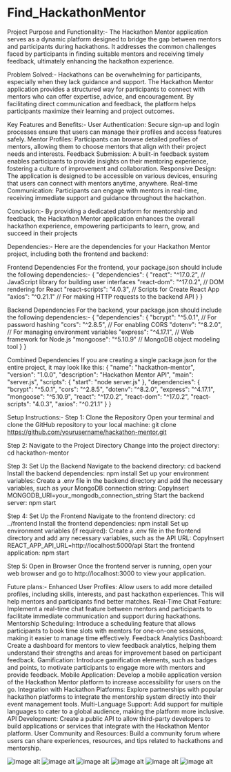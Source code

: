 # Find_HackathonMentor
Project Purpose and Functionality:-
The Hackathon Mentor application serves as a dynamic platform designed to bridge the gap between mentors and participants during hackathons. It addresses the common challenges faced by participants in finding suitable mentors and receiving timely feedback, ultimately enhancing the hackathon experience.

Problem Solved:-
Hackathons can be overwhelming for participants, especially when they lack guidance and support. The Hackathon Mentor application provides a structured way for participants to connect with mentors who can offer expertise, advice, and encouragement. By facilitating direct communication and feedback, the platform helps participants maximize their learning and project outcomes.

Key Features and Benefits:-
User Authentication: Secure sign-up and login processes ensure that users can manage their profiles and access features safely.
Mentor Profiles: Participants can browse detailed profiles of mentors, allowing them to choose mentors that align with their project needs and interests.
Feedback Submission: A built-in feedback system enables participants to provide insights on their mentoring experience, fostering a culture of improvement and collaboration.
Responsive Design: The application is designed to be accessible on various devices, ensuring that users can connect with mentors anytime, anywhere.
Real-time Communication: Participants can engage with mentors in real-time, receiving immediate support and guidance throughout the hackathon.

Conclusion:-
By providing a dedicated platform for mentorship and feedback, the Hackathon Mentor application enhances the overall hackathon experience, empowering participants to learn, grow, and succeed in their projects




Dependencies:-
Here are the dependencies for your Hackathon Mentor project, including both the frontend and backend:

Frontend Dependencies
For the frontend, your package.json should include the following dependencies:-
{
  "dependencies": {
    "react": "^17.0.2",         // JavaScript library for building user interfaces
    "react-dom": "^17.0.2",     // DOM rendering for React
    "react-scripts": "4.0.3",   // Scripts for Create React App
    "axios": "^0.21.1"          // For making HTTP requests to the backend API
  }
}

Backend Dependencies
For the backend, your package.json should include the following dependencies:-
{
  "dependencies": {
    "bcrypt": "^5.0.1",         // For password hashing
    "cors": "^2.8.5",           // For enabling CORS
    "dotenv": "^8.2.0",         // For managing environment variables
    "express": "^4.17.1",       // Web framework for Node.js
    "mongoose": "^5.10.9"       // MongoDB object modeling tool
  }
}

Combined Dependencies
If you are creating a single package.json for the entire project, it may look like this:
{
  "name": "hackathon-mentor",
  "version": "1.0.0",
  "description": "Hackathon Mentor API",
  "main": "server.js",
  "scripts": {
    "start": "node server.js"
  },
  "dependencies": {
    "bcrypt": "^5.0.1",
    "cors": "^2.8.5",
    "dotenv": "^8.2.0",
    "express": "^4.17.1",
    "mongoose": "^5.10.9",
    "react": "^17.0.2",
    "react-dom": "^17.0.2",
    "react-scripts": "4.0.3",
    "axios": "^0.21.1"
  }
}








Setup Instructions:-
Step 1: Clone the Repository
Open your terminal and clone the GitHub repository to your local machine:
git clone https://github.com/yourusername/hackathon-mentor.git

Step 2: Navigate to the Project Directory
Change into the project directory:
cd hackathon-mentor

Step 3: Set Up the Backend
Navigate to the backend directory:
cd backend
Install the backend dependencies:
npm install
Set up your environment variables:
Create a .env file in the backend directory and add the necessary variables, such as your MongoDB connection string:
CopyInsert
MONGODB_URI=your_mongodb_connection_string
Start the backend server:
npm start

Step 4: Set Up the Frontend
Navigate to the frontend directory:
cd ../frontend
Install the frontend dependencies:
npm install
Set up environment variables (if required):
Create a .env file in the frontend directory and add any necessary variables, such as the API URL:
CopyInsert
REACT_APP_API_URL=http://localhost:5000/api
Start the frontend application:
npm start

Step 5: Open in Browser
Once the frontend server is running, open your web browser and go to http://localhost:3000 to view your application.





Future plans:-
Enhanced User Profiles:
Allow users to add more detailed profiles, including skills, interests, and past hackathon experiences. This will help mentors and participants find better matches.
Real-Time Chat Feature:
Implement a real-time chat feature between mentors and participants to facilitate immediate communication and support during hackathons.
Mentorship Scheduling:
Introduce a scheduling feature that allows participants to book time slots with mentors for one-on-one sessions, making it easier to manage time effectively.
Feedback Analytics Dashboard:
Create a dashboard for mentors to view feedback analytics, helping them understand their strengths and areas for improvement based on participant feedback.
Gamification:
Introduce gamification elements, such as badges and points, to motivate participants to engage more with mentors and provide feedback.
Mobile Application:
Develop a mobile application version of the Hackathon Mentor platform to increase accessibility for users on the go.
Integration with Hackathon Platforms:
Explore partnerships with popular hackathon platforms to integrate the mentorship system directly into their event management tools.
Multi-Language Support:
Add support for multiple languages to cater to a global audience, making the platform more inclusive.
API Development:
Create a public API to allow third-party developers to build applications or services that integrate with the Hackathon Mentor platform.
User Community and Resources:
Build a community forum where users can share experiences, resources, and tips related to hackathons and mentorship.




![image alt](https://github.com/Rishabhjain-92/Find_HackathonMentor/blob/85c09c0d49be768e4e3f7fbb18e0205309b811c8/home.jpg)
![image alt](https://github.com/Rishabhjain-92/Find_HackathonMentor/blob/8d78faf18c8882cc02588c74e36c9c110689e7d5/search.jpg)
![image alt](https://github.com/Rishabhjain-92/Find_HackathonMentor/blob/8d78faf18c8882cc02588c74e36c9c110689e7d5/mentors.jpg)
![image alt](https://github.com/Rishabhjain-92/Find_HackathonMentor/blob/8d78faf18c8882cc02588c74e36c9c110689e7d5/chat.jpg)
![image alt](https://github.com/Rishabhjain-92/Find_HackathonMentor/blob/8d78faf18c8882cc02588c74e36c9c110689e7d5/book.jpg)
![image alt]()

